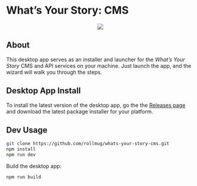 
# What’s Your Story: CMS

<p align="center">
    <img src="https://cdn.statically.io/gh/rollmug/static-assets/main/hcc-redux/whats-your-story-app-screenshot.png" >
</p>

## About

This desktop app serves as an installer and launcher for the _What’s Your Story_ CMS and API services on your machine. Just launch the app, and the wizard will walk you through the steps.

## Desktop App Install

To install the latest version of the desktop app, go the the [Releases page](https://github.com/rollmug/whats-your-story-cms/releases) and download the latest package installer for your platform.

## Dev Usage

```sh
git clone https://github.com/rollmug/whats-your-story-cms.git
npm install
npm run dev
```

Build the desktop app:

```sh
npm run build
```